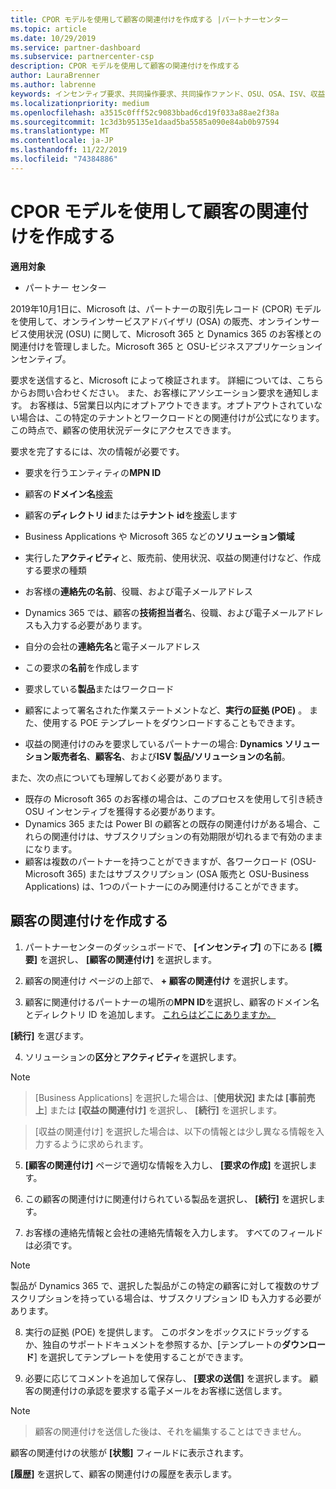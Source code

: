 ```yaml
---
title: CPOR モデルを使用して顧客の関連付けを作成する |パートナーセンター
ms.topic: article
ms.date: 10/29/2019
ms.service: partner-dashboard
ms.subservice: partnercenter-csp
description: CPOR モデルを使用して顧客の関連付けを作成する
author: LauraBrenner
ms.author: labrenne
keywords: インセンティブ要求、共同操作要求、共同操作ファンド、OSU、OSA、ISV、収益関連
ms.localizationpriority: medium
ms.openlocfilehash: a3515c0fff52c9083bbad6cd19f033a88ae2f38a
ms.sourcegitcommit: 1c3d3b95135e1daad5ba5585a090e84ab0b97594
ms.translationtype: MT
ms.contentlocale: ja-JP
ms.lasthandoff: 11/22/2019
ms.locfileid: "74384886"
---
```

# <a name="create-a-customer-association-using-the-cpor-model"></a>CPOR モデルを使用して顧客の関連付けを作成する

**適用対象**

-  パートナー センター


2019年10月1日に、Microsoft は、パートナーの取引先レコード (CPOR) モデルを使用して、オンラインサービスアドバイザリ (OSA) の販売、オンラインサービス使用状況 (OSU) に関して、Microsoft 365 と Dynamics 365 のお客様との関連付けを管理しました。Microsoft 365 と OSU-ビジネスアプリケーションインセンティブ。

要求を送信すると、Microsoft によって検証されます。 詳細については、こちらからお問い合わせください。 また、お客様にアソシエーション要求を通知します。 お客様は、5営業日以内にオプトアウトできます。オプトアウトされていない場合は、この特定のテナントとワークロードとの関連付けが公式になります。 この時点で、顧客の使用状況データにアクセスできます。 

要求を完了するには、次の情報が必要です。

- 要求を行うエンティティの**MPN ID**

- 顧客の**ドメイン名**[検索](https://docs.microsoft.com/partner-center/find-customer-domain-name)

- 顧客の**ディレクトリ id**または**テナント id**を[検索](https://docs.microsoft.com/partner-center/find-customer-domain-name)します

- Business Applications や Microsoft 365 などの**ソリューション領域**

- 実行した**アクティビティ**と、販売前、使用状況、収益の関連付けなど、作成する要求の種類

- お客様の**連絡先の名前**、役職、および電子メールアドレス

- Dynamics 365 では、顧客の**技術担当者**名、役職、および電子メールアドレスも入力する必要があります。

- 自分の会社の**連絡先名**と電子メールアドレス

- この要求の**名前**を作成します

- 要求している**製品**またはワークロード

- 顧客によって署名された作業ステートメントなど、**実行の証拠 (POE)** 。 また、使用する POE テンプレートをダウンロードすることもできます。

- 収益の関連付けのみを要求しているパートナーの場合: **Dynamics ソリューション販売者名**、**顧客名**、および**ISV 製品/ソリューションの名前**。 

また、次の点についても理解しておく必要があります。
- 既存の Microsoft 365 のお客様の場合は、このプロセスを使用して引き続き OSU インセンティブを獲得する必要があります。
- Dynamics 365 または Power BI の顧客との既存の関連付けがある場合、これらの関連付けは、サブスクリプションの有効期限が切れるまで有効のままになります。
- 顧客は複数のパートナーを持つことができますが、各ワークロード (OSU-Microsoft 365) またはサブスクリプション (OSA 販売と OSU-Business Applications) は、1つのパートナーにのみ関連付けることができます。

## <a name="create-a-customer-association"></a>顧客の関連付けを作成する
1.  パートナーセンターのダッシュボードで、 **[インセンティブ]** の下にある **[概要]** を選択し、 **[顧客の関連付け]** を選択します。 

2.  顧客の関連付け ページの上部で、 **+ 顧客の関連付け** を選択します。

3.  顧客に関連付けるパートナーの場所の**MPN ID**を選択し、顧客のドメイン名とディレクトリ ID を追加します。 [これらはどこにありますか。](https://docs.microsoft.com/partner-center/find-customer-domain-name)

**[続行]** を選びます。

4.  ソリューションの**区分**と**アクティビティ**を選択します。 

>[!Note]

>[Business Applications] を選択した場合は、[**使用状況] または [事前売上**] または **[収益の関連付け]** を選択し、 **[続行]** を選択します。 

>[収益の関連付け] を選択した場合は、以下の情報とは少し異なる情報を入力するように求められます。 

5.  **[顧客の関連付け]** ページで適切な情報を入力し、 **[要求の作成]** を選択します。

6.  この顧客の関連付けに関連付けられている製品を選択し、 **[続行]** を選択します。

7.  お客様の連絡先情報と会社の連絡先情報を入力します。 すべてのフィールドは必須です。 

>[!Note]

製品が Dynamics 365 で、選択した製品がこの特定の顧客に対して複数のサブスクリプションを持っている場合は、サブスクリプション ID も入力する必要があります。

8.  実行の証拠 (POE) を提供します。 このボタンをボックスにドラッグするか、独自のサポートドキュメントを参照するか、[テンプレートの**ダウンロード**] を選択してテンプレートを使用することができます。 

9.  必要に応じてコメントを追加して保存し、 **[要求の送信]** を選択します。 顧客の関連付けの承認を要求する電子メールをお客様に送信します。 

>[!NOTE]

>顧客の関連付けを送信した後は、それを編集することはできません。 

顧客の関連付けの状態が **[状態]** フィールドに表示されます。 

**[履歴]** を選択して、顧客の関連付けの履歴を表示します。
